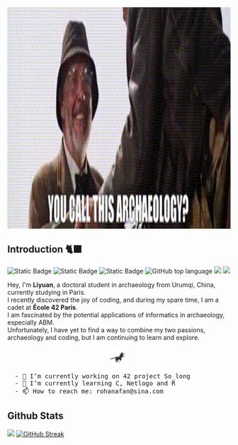 <div align="center">
 <img src="https://github.com/Liyuan701/Liyuan701/blob/main/asset/2.gif" height = "500" />
</div>

## Introduction 🐈‍⬛​
![Static Badge](https://img.shields.io/badge/你好！-8f61b5) ![Static Badge](https://img.shields.io/badge/Bienvenue!-8e6fa6) ![Static Badge](https://img.shields.io/badge/Terve!-9781b1) ![GitHub top language](https://img.shields.io/github/languages/top/Liyuan701/Liyuan701) ![](https://visitor-badge.lithub.cc/badge?page_id=github.com/Liyuan701)
![](https://visitor-badge.glitch.me/badge?page_id=Liyuan701.Liyuan701) 

Hey, I'm **Liyuan**, a doctoral student in archaeology from Urumqi, China, currently studying in Paris.<br>
I recently discovered the joy of coding, and during my spare time, I am a cadet at **École 42 Paris**.<br>
I am fascinated by the potential applications of informatics in archaeology, especially ABM.<br>
Unfortunately, I have yet to find a way to combine my two passions, archaeology and coding, but I am continuing to learn and explore.<be>
<div align="center">
 <img src="https://github.com/Liyuan701/Liyuan701/blob/main/asset/cat.gif" height="40" />
</div>

<!-- <picture>
 <source media="(prefers-color-scheme: dark)" srcset="YOUR-DARKMODE-IMAGE">
 <source media="(prefers-color-scheme: light)" srcset="YOUR-LIGHTMODE-IMAGE">
 <img alt="YOUR-ALT-TEXT" src="YOUR-DEFAULT-IMAGE">
</picture> -->
<pre>
  - 🔭 I’m currently working on 42 project So_long
  - 🌱 I’m currently learning C, Netlogo and R
  - 📫 How to reach me: rohanafan@sina.com
</pre>
## Github Stats  
<img height="180em" src="https://github-readme-stats.vercel.app/api/top-langs/?username=Liyuan701&layout=compact&langs_count=8"/> [![GitHub Streak](https://streak-stats.demolab.com/?user=Liyuan701)](https://git.io/streak-stats)
